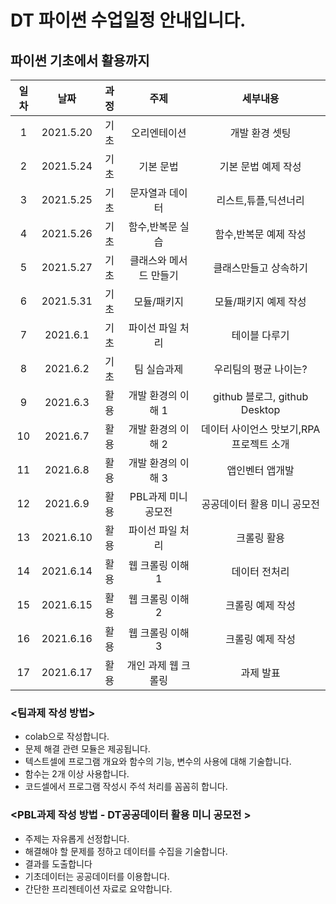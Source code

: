 # DT 파이썬 수업일정 안내입니다.   

## 파이썬 기초에서 활용까지   

|일차|날짜|과정|주제|세부내용|  
|:---:|:---:|:---:|:---:|:---:|  
|1|2021.5.20| 기초 |오리엔테이션   | 개발 환경 셋팅| 
|2|2021.5.24| 기초 | 기본 문법   |  기본 문법 예제 작성| 
|3|	2021.5.25| 기초 |문자열과 데이터  	|  리스트,튜플,딕션너리|
|4|	2021.5.26| 기초 |함수,반복문 실습  | 함수,반복문 예제 작성| 
|5|2021.5.27| 기초 |클래스와 메서드 만들기  |  클래스만들고 상속하기|
|6|2021.5.31| 기초 |모듈/패키지	| 모듈/패키지 예제 작성|
|7|2021.6.1| 기초 |파이선 파일 처리| 테이블 다루기|
|8|	2021.6.2| 기초 |팀 실습과제 | 우리팀의 평균 나이는?|
|9|	2021.6.3| 활용 |개발 환경의 이해 1 | github 블로그, github Desktop |
|10|2021.6.7| 활용 |개발 환경의 이해 2 | 데이터 사이언스 맛보기,RPA 프로젝트 소개 |
|11|2021.6.8| 활용 |개발 환경의 이해 3 | 앱인벤터 앱개발 |
|12|2021.6.9| 활용 |PBL과제 미니 공모전 | 공공데이터 활용 미니 공모전|
|13|2021.6.10| 활용 |파이선 파일 처리  | 크롤링 활용 |
|14|2021.6.14| 활용 |웹 크롤링 이해 1  | 데이터 전처리 |
|15|2021.6.15| 활용 |웹 크롤링 이해 2  | 크롤링 예제 작성 | 
|16|2021.6.16| 활용 |웹 크롤링 이해 3 | 크롤링 예제 작성 |
|17|2021.6.17| 활용 |개인 과제 웹 크롤링 | 과제 발표|
 
### <팀과제 작성 방법>
* colab으로 작성합니다. 
* 문제 해결 관련 모듈은 제공됩니다.
* 텍스트셀에 프로그램 개요와 함수의 기능, 변수의 사용에 대해 기술합니다.
* 함수는 2개 이상 사용합니다. 
* 코드셀에서 프로그램 작성시 주석 처리를 꼼꼼히 합니다.

### <PBL과제 작성 방법 - DT공공데이터 활용 미니 공모전 >
* 주제는 자유롭게 선정합니다.
* 해결해야 할 문제를 정하고 데이터를 수집을 기술합니다.
* 결과를 도출합니다
* 기초데이터는 공공데이터를 이용합니다.
* 간단한 프리젠테이션 자료로 요약합니다.

